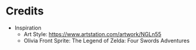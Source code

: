 # Credits
- Inspiration
    - Art Style: https://www.artstation.com/artwork/NGLn55
    - Olivia Front Sprite: The Legend of Zelda: Four Swords Adventures
